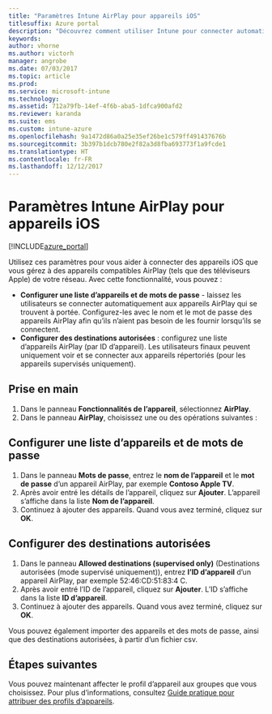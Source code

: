 ```yaml
---
title: "Paramètres Intune AirPlay pour appareils iOS"
titlesuffix: Azure portal
description: "Découvrez comment utiliser Intune pour connecter automatiquement des appareils iOS à des appareils compatibles AirPlay."
keywords: 
author: vhorne
ms.author: victorh
manager: angrobe
ms.date: 07/03/2017
ms.topic: article
ms.prod: 
ms.service: microsoft-intune
ms.technology: 
ms.assetid: 712a79fb-14ef-4f6b-aba5-1dfca900afd2
ms.reviewer: karanda
ms.suite: ems
ms.custom: intune-azure
ms.openlocfilehash: 9a1472d86a0a25e35ef26be1c579ff491437676b
ms.sourcegitcommit: 3b397b1dcb780e2f82a3d8fba693773f1a9fcde1
ms.translationtype: HT
ms.contentlocale: fr-FR
ms.lasthandoff: 12/12/2017
---
```

# <a name="intune-airplay-settings-for-ios-devices"></a>Paramètres Intune AirPlay pour appareils iOS

[!INCLUDE[azure_portal](./includes/azure_portal.md)]

Utilisez ces paramètres pour vous aider à connecter des appareils iOS que vous gérez à des appareils compatibles AirPlay (tels que des téléviseurs Apple) de votre réseau.
Avec cette fonctionnalité, vous pouvez :

- **Configurer une liste d’appareils et de mots de passe** - laissez les utilisateurs se connecter automatiquement aux appareils AirPlay qui se trouvent à portée. Configurez-les avec le nom et le mot de passe des appareils AirPlay afin qu’ils n’aient pas besoin de les fournir lorsqu’ils se connectent.
- **Configurer des destinations autorisées** : configurez une liste d’appareils AirPlay (par ID d’appareil). Les utilisateurs finaux peuvent uniquement voir et se connecter aux appareils répertoriés (pour les appareils supervisés uniquement).

## <a name="get-started"></a>Prise en main

1. Dans le panneau **Fonctionnalités de l’appareil**, sélectionnez **AirPlay**.
2. Dans le panneau **AirPlay**, choisissez une ou des opérations suivantes :

## <a name="configure-a-device-and-password-list"></a>Configurer une liste d’appareils et de mots de passe

1. Dans le panneau **Mots de passe**, entrez le **nom de l’appareil** et le **mot de passe** d’un appareil AirPlay, par exemple **Contoso Apple TV**.
2. Après avoir entré les détails de l’appareil, cliquez sur **Ajouter**. L’appareil s’affiche dans la liste **Nom de l’appareil**.
3. Continuez à ajouter des appareils. Quand vous avez terminé, cliquez sur **OK**.


## <a name="configure-allowed-destinations"></a>Configurer des destinations autorisées

1. Dans le panneau **Allowed destinations (supervised only)** (Destinations autorisées (mode supervisé uniquement)), entrez **l’ID d’appareil** d’un appareil AirPlay, par exemple 52:46:CD:51:83:4 C.
2. Après avoir entré l’ID de l’appareil, cliquez sur **Ajouter**. L’ID s’affiche dans la liste **ID d’appareil**.
3. Continuez à ajouter des appareils. Quand vous avez terminé, cliquez sur **OK**.

Vous pouvez également importer des appareils et des mots de passe, ainsi que des destinations autorisées, à partir d’un fichier csv.


## <a name="next-steps"></a>Étapes suivantes

Vous pouvez maintenant affecter le profil d’appareil aux groupes que vous choisissez. Pour plus d’informations, consultez [Guide pratique pour attribuer des profils d’appareils](device-profile-assign.md).

